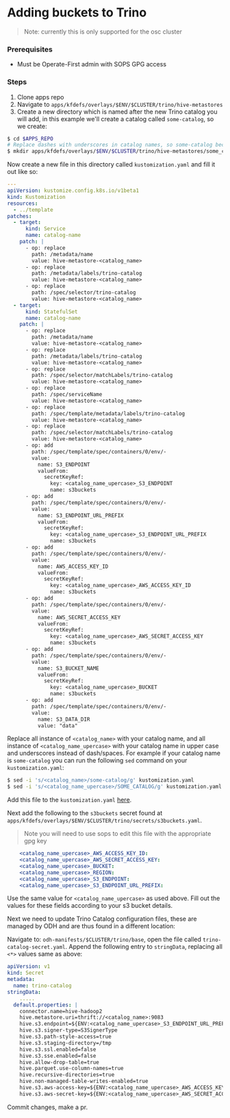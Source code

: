 # Adding buckets to Trino

> Note: currently this is only supported for the osc cluster

### Prerequisites
- Must be Operate-First admin with SOPS GPG access

### Steps

1. Clone apps repo
2. Navigate to `apps/kfdefs/overlays/$ENV/$CLUSTER/trino/hive-metastores`
3. Create a new directory which is named after the new Trino catalog you will add, in this example we'll create
a catalog called `some-catalog`, so we create:

```bash
$ cd $APPS_REPO
# Replace dashes with underscores in catalog names, so some-catalog becomes some_catalog
$ mkdir apps/kfdefs/overlays/$ENV/$CLUSTER/trino/hive-metastores/some_catalog
```

Now create a new file in this directory called `kustomization.yaml` and fill it out like so:

```yaml
---
apiVersion: kustomize.config.k8s.io/v1beta1
kind: Kustomization
resources:
  - ../template
patches:
  - target:
      kind: Service
      name: catalog-name
    patch: |
      - op: replace
        path: /metadata/name
        value: hive-metastore-<catalog_name>
      - op: replace
        path: /metadata/labels/trino-catalog
        value: hive-metastore-<catalog_name>
      - op: replace
        path: /spec/selector/trino-catalog
        value: hive-metastore-<catalog_name>
  - target:
      kind: StatefulSet
      name: catalog-name
    patch: |
      - op: replace
        path: /metadata/name
        value: hive-metastore-<catalog_name>
      - op: replace
        path: /metadata/labels/trino-catalog
        value: hive-metastore-<catalog_name>
      - op: replace
        path: /spec/selector/matchLabels/trino-catalog
        value: hive-metastore-<catalog_name>
      - op: replace
        path: /spec/serviceName
        value: hive-metastore-<catalog_name>
      - op: replace
        path: /spec/template/metadata/labels/trino-catalog
        value: hive-metastore-<catalog_name>
      - op: replace
        path: /spec/selector/matchLabels/trino-catalog
        value: hive-metastore-<catalog_name>
      - op: add
        path: /spec/template/spec/containers/0/env/-
        value:
          name: S3_ENDPOINT
          valueFrom:
            secretKeyRef:
              key: <catalog_name_upercase>_S3_ENDPOINT
              name: s3buckets
      - op: add
        path: /spec/template/spec/containers/0/env/-
        value:
          name: S3_ENDPOINT_URL_PREFIX
          valueFrom:
            secretKeyRef:
              key: <catalog_name_upercase>_S3_ENDPOINT_URL_PREFIX
              name: s3buckets
      - op: add
        path: /spec/template/spec/containers/0/env/-
        value:
          name: AWS_ACCESS_KEY_ID
          valueFrom:
            secretKeyRef:
              key: <catalog_name_upercase>_AWS_ACCESS_KEY_ID
              name: s3buckets
      - op: add
        path: /spec/template/spec/containers/0/env/-
        value:
          name: AWS_SECRET_ACCESS_KEY
          valueFrom:
            secretKeyRef:
              key: <catalog_name_upercase>_AWS_SECRET_ACCESS_KEY
              name: s3buckets
      - op: add
        path: /spec/template/spec/containers/0/env/-
        value:
          name: S3_BUCKET_NAME
          valueFrom:
            secretKeyRef:
              key: <catalog_name_upercase>_BUCKET
              name: s3buckets
      - op: add
        path: /spec/template/spec/containers/0/env/-
        value:
          name: S3_DATA_DIR
          value: "data"

```

Replace all instance of `<catalog_name>` with your catalog name, and all instance of `<catalog_name_upercase>` with your catalog
name in upper case and underscores instead of dash/spaces. For example if your catalog name is `some-catalog` you can run the
following `sed` command on your `kustomization.yaml`:

```bash
$ sed -i 's/<catalog_name>/some-catalog/g' kustomization.yaml
$ sed -i 's/<catalog_name_upercase>/SOME_CATALOG/g' kustomization.yaml
```

Add this file to the `kustomization.yaml` [here](https://github.com/operate-first/apps/blob/master/kfdefs/overlays/osc/osc-cl1/trino/hive-metastores/kustomization.yaml).

Next add the following to the `s3buckets` secret found at `apps/kfdefs/overlays/$ENV/$CLUSTER/trino/secrets/s3buckets.yaml`.

> Note you will need to use sops to edit this file with the appropriate gpg key

```yaml
    <catalog_name_upercase>_AWS_ACCESS_KEY_ID:
    <catalog_name_upercase>_AWS_SECRET_ACCESS_KEY:
    <catalog_name_upercase>_BUCKET:
    <catalog_name_upercase>_REGION:
    <catalog_name_upercase>_S3_ENDPOINT:
    <catalog_name_upercase>_S3_ENDPOINT_URL_PREFIX:
```
Use the same value for `<catalog_name_upercase>` as used above. Fill out the values for these fields according to your
s3 bucket details.

Next we need to update Trino Catalog configuration files, these are managed by ODH and are thus found in a different
location:

Navigate to: `odh-manifests/$CLUSTER/trino/base`, open the file called `trino-catalog-secret.yaml`. Append the following
entry to `stringData`, replacing all `<*>` values same as above:

```yaml
apiVersion: v1
kind: Secret
metadata:
  name: trino-catalog
stringData:
    .....
  default.properties: |
    connector.name=hive-hadoop2
    hive.metastore.uri=thrift://<catalog_name>:9083
    hive.s3.endpoint=${ENV:<catalog_name_upercase>_S3_ENDPOINT_URL_PREFIX}${ENV:<catalog_name_upercase>_S3_ENDPOINT}
    hive.s3.signer-type=S3SignerType
    hive.s3.path-style-access=true
    hive.s3.staging-directory=/tmp
    hive.s3.ssl.enabled=false
    hive.s3.sse.enabled=false
    hive.allow-drop-table=true
    hive.parquet.use-column-names=true
    hive.recursive-directories=true
    hive.non-managed-table-writes-enabled=true
    hive.s3.aws-access-key=${ENV:<catalog_name_upercase>_AWS_ACCESS_KEY_ID}
    hive.s3.aws-secret-key=${ENV:<catalog_name_upercase>_AWS_SECRET_ACCESS_KEY}
```

Commit changes, make a pr.
